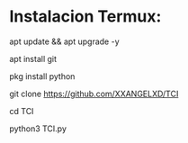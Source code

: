 # Instalacion Termux:

apt update && apt upgrade -y

apt install git

pkg install python

git clone https://github.com/XXANGELXD/TCI

cd TCI

python3 TCI.py



